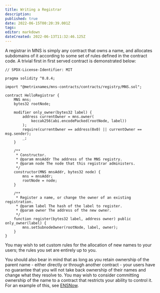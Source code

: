 ```yaml
---
title: Writing a Registrar
description: 
published: true
date: 2022-06-15T00:20:39.001Z
tags: 
editor: markdown
dateCreated: 2022-06-13T11:32:46.125Z
---
```


A registrar in MNS is simply any contract that owns a name, and allocates subdomains of it according to some set of rules defined in the contract code. A trivial first in first served contract is demonstrated below:

```
// SPDX-License-Identifier: MIT

pragma solidity ^0.8.4;

import "@metrixnames/mns-contracts/contracts/registry/MNS.sol";

contract HelloRegistrar {
    MNS mns;
    bytes32 rootNode;

    modifier only_owner(bytes32 label) {
        address currentOwner = mns.owner(
            keccak256(abi.encodePacked(rootNode, label))
        );
        require(currentOwner == address(0x0) || currentOwner == msg.sender);
        _;
    }

    /**
     * Constructor.
     * @param mnsAddr The address of the MNS registry.
     * @param node The node that this registrar administers.
     */
    constructor(MNS mnsAddr, bytes32 node) {
        mns = mnsAddr;
        rootNode = node;
    }

    /**
     * Register a name, or change the owner of an existing registration.
     * @param label The hash of the label to register.
     * @param owner The address of the new owner.
     */
    function register(bytes32 label, address owner) public only_owner(label) {
        mns.setSubnodeOwner(rootNode, label, owner);
    }
}
```

You may wish to set custom rules for the allocation of new names to your users; the rules you set are entirely up to you.

You should also bear in mind that as long as you retain ownership of the parent name - either directly or through another contract - your users have no guarantee that you will not take back ownership of their names and change what they resolve to. You may wish to consider committing ownership of the name to a contract that restricts your ability to control it. For an example of this, see [ENSNow](https://github.com/ensdomains/subdomain-registrar).